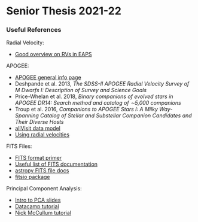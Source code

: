 # Senior Thesis 2021-22

### Useful References

Radial Velocity:
- [Good overview on RVs in EAPS](https://www.sciencedirect.com/topics/earth-and-planetary-sciences/radial-velocity)

APOGEE:
- [APOGEE general info page](https://www.sdss.org/dr16/irspec/)
- Deshpande et al. 2013, _The SDSS-II APOGEE Radial Velocity Survey of M Dwarfs I: Description of Survey and Science Goals_
- Price-Whelan et al. 2018, _Binary companions of evolved stars in APOGEE DR14: Search method and catalog of ∼5,000 companions_
- Troup et al. 2016, _Companions to APOGEE Stars I: A Milky Way-Spanning Catalog of Stellar and Substellar Companion Candidates and Their Diverse Hosts_
- [allVisit data model](https://data.sdss.org/datamodel/files/APOGEE_ASPCAP/APRED_VERS/ASPCAP_VERS/allVisit.html)
- [Using radial velocities](https://www.sdss.org/dr16/irspec/use-radial-velocities/)

FITS Files:
- [FITS format primer](https://fits.gsfc.nasa.gov/fits_primer.html)
- [Useful list of FITS documentation](https://fits.gsfc.nasa.gov/fits_documentation.html)
- [astropy FITS file docs](https://docs.astropy.org/en/stable/io/fits/index.html)
- [fitsio package](https://pypi.org/project/fitsio/)

Principal Component Analysis:
- [Intro to PCA slides](http://web.ipac.caltech.edu/staff/fmasci/home/astro_refs/PrincipalComponentAnalysis.pdf)
- [Datacamp tutorial](https://www.datacamp.com/community/tutorials/principal-component-analysis-in-python)
- [Nick McCullum tutorial](https://nickmccullum.com/python-machine-learning/principal-component-analysis-python/)
